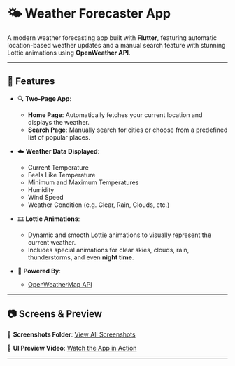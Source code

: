 # 🌤️ Weather Forecaster App

A modern weather forecasting app built with **Flutter**, featuring automatic location-based weather updates and a manual search feature with stunning Lottie animations using **OpenWeather API**.

---

## 📱 Features

* 🔍 **Two-Page App**:

  * **Home Page**: Automatically fetches your current location and displays the weather.
  * **Search Page**: Manually search for cities or choose from a predefined list of popular places.

* ☁️ **Weather Data Displayed**:

  * Current Temperature
  * Feels Like Temperature
  * Minimum and Maximum Temperatures
  * Humidity
  * Wind Speed
  * Weather Condition (e.g. Clear, Rain, Clouds, etc.)

* 🎞️ **Lottie Animations**:

  * Dynamic and smooth Lottie animations to visually represent the current weather.
  * Includes special animations for clear skies, clouds, rain, thunderstorms, and even **night time**.

* 📡 **Powered By**:

  * [OpenWeatherMap API](https://openweathermap.org/api)

---

## 📷 Screens & Preview

📁 **Screenshots Folder**: [View All Screenshots](https://drive.google.com/drive/folders/1ohxEzpGSAC-jCWTG5uXc9qmkg-VqtgxE)

🎥 **UI Preview Video**: [Watch the App in Action](https://drive.google.com/file/d/1oWSsD_-SdzYSG-JjYhrJcWBtyI2LFDbb/view?usp=drivesdk)

---

##
